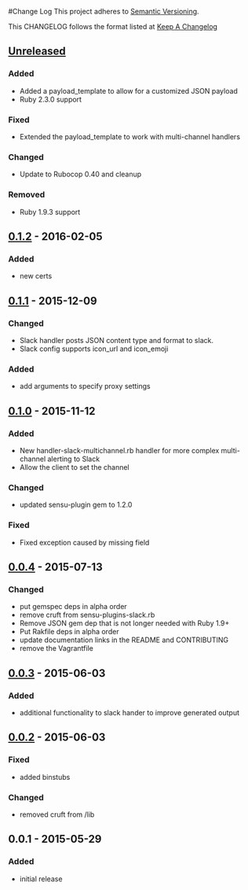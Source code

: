 #Change Log
This project adheres to [Semantic Versioning](http://semver.org/).

This CHANGELOG follows the format listed at [Keep A Changelog](http://keepachangelog.com/)

## [Unreleased]
### Added
- Added a payload_template to allow for a customized JSON payload
- Ruby 2.3.0 support

### Fixed
- Extended the payload_template to work with multi-channel handlers

### Changed
- Update to Rubocop 0.40 and cleanup

### Removed
- Ruby 1.9.3 support

## [0.1.2] - 2016-02-05
### Added
- new certs

## [0.1.1] - 2015-12-09
### Changed
- Slack handler posts JSON content type and format to slack.
- Slack config supports icon_url and icon_emoji
### Added
- add arguments to specify proxy settings

## [0.1.0] - 2015-11-12
### Added
- New handler-slack-multichannel.rb handler for more complex multi-channel alerting to Slack
- Allow the client to set the channel

### Changed
- updated sensu-plugin gem to 1.2.0

### Fixed
- Fixed exception caused by missing field

## [0.0.4] - 2015-07-13
### Changed
- put gemspec deps in alpha order
- remove cruft from sensu-plugins-slack.rb
- Remove JSON gem dep that is not longer needed with Ruby 1.9+
- Put Rakfile deps in alpha order
- update documentation links in the README and CONTRIBUTING
- remove the Vagrantfile

## [0.0.3] - 2015-06-03
### Added
- additional functionality to slack hander to improve generated output

## [0.0.2] - 2015-06-03
### Fixed
- added binstubs

### Changed
- removed cruft from /lib

## 0.0.1 - 2015-05-29
### Added
- initial release

[Unreleased]: https://github.com/sensu-plugins/sensu-plugins-slack/compare/v0.1.2...HEAD
[0.1.2]: https://github.com/sensu-plugins/sensu-plugins-slack/compare/0.1.1...v0.1.2
[0.1.1]: https://github.com/sensu-plugins/sensu-plugins-slack/compare/0.1.0...0.1.1
[0.1.0]: https://github.com/sensu-plugins/sensu-plugins-slack/compare/0.0.4...0.1.0
[0.0.4]: https://github.com/sensu-plugins/sensu-plugins-slack/compare/0.0.3...0.0.4
[0.0.3]: https://github.com/sensu-plugins/sensu-plugins-slack/compare/0.0.2...0.0.3
[0.0.2]: https://github.com/sensu-plugins/sensu-plugins-slack/compare/0.0.1...0.0.2
